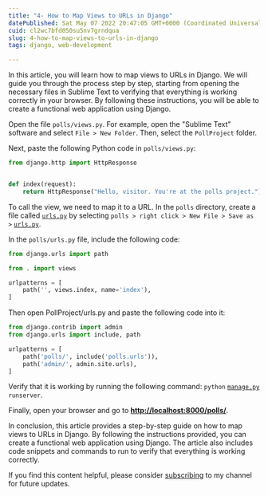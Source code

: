 ```yaml
---
title: "4- How to Map Views to URLs in Django"
datePublished: Sat May 07 2022 20:47:05 GMT+0000 (Coordinated Universal Time)
cuid: cl2wc7bfd050su5nv7grndqua
slug: 4-how-to-map-views-to-urls-in-django
tags: django, web-development

---
```


In this article, you will learn how to map views to URLs in Django. We will guide you through the process step by step, starting from opening the necessary files in Sublime Text to verifying that everything is working correctly in your browser. By following these instructions, you will be able to create a functional web application using Django.

Open the file `polls/views.py`. For example, open the "Sublime Text" software and select `File > New Folder`. Then, select the `PollProject` folder.

Next, paste the following Python code in `polls/views.py`:

```python
from django.http import HttpResponse


def index(request):
    return HttpResponse("Hello, visitor. You're at the polls project.")
```

To call the view, we need to map it to a URL. In the `polls` directory, create a file called [`urls.py`](http://urls.py) by selecting `polls > right click > New File > Save as >` [`urls.py`](http://urls.py).

In the `polls/urls.py` file, include the following code:

```python
from django.urls import path

from . import views

urlpatterns = [
    path('', views.index, name='index'),
]
```

Then open PollProject/urls.py and paste the following code into it:

```python
from django.contrib import admin
from django.urls import include, path

urlpatterns = [
    path('polls/', include('polls.urls')),
    path('admin/', admin.site.urls),
]
```

Verify that it is working by running the following command: `python` [`manage.py`](http://manage.py) `runserver`.

Finally, open your browser and go to [**http://localhost:8000/polls/**](http://localhost:8000/polls/).

In conclusion, this article provides a step-by-step guide on how to map views to URLs in Django. By following the instructions provided, you can create a functional web application using Django. The article also includes code snippets and commands to run to verify that everything is working correctly.

If you find this content helpful, please consider [subscribing](https://www.youtube.com/channel/UCpbWlHEqBSnJb6i4UemXQpA?sub_confirmation=1) to my channel for future updates.